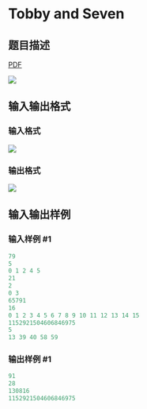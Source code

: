 # Tobby and Seven

## 题目描述

[problemUrl]: https://uva.onlinejudge.org/index.php?option=com_onlinejudge&Itemid=8&category=871&page=show_problem&problem=5001

[PDF](https://uva.onlinejudge.org/external/131/p13103.pdf)

![](https://cdn.luogu.com.cn/upload/vjudge_pic/UVA13103/95e7cfb39aa745d56b7a3a544d286abb0092274b.png)

## 输入输出格式

### 输入格式

![](https://cdn.luogu.com.cn/upload/vjudge_pic/UVA13103/e9ae4311b733fa8cb3ed9208298264abc06e4704.png)

### 输出格式

![](https://cdn.luogu.com.cn/upload/vjudge_pic/UVA13103/f3bce943dc7d6232a366e47ec5f8f9fe5755e824.png)

## 输入输出样例

### 输入样例 #1

```cpp
79
5
0 1 2 4 5
21
2
0 3
65791
16
0 1 2 3 4 5 6 7 8 9 10 11 12 13 14 15
1152921504606846975
5
13 39 40 58 59
```


### 输出样例 #1

```cpp
91
28
130816
1152921504606846975
```



